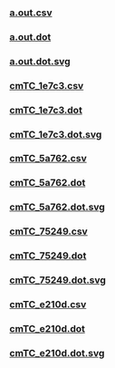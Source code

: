 ### [a.out.csv](a.out.csv)
### [a.out.dot](a.out.dot)
### [a.out.dot.svg](a.out.dot.svg)
### [cmTC_1e7c3.csv](cmTC_1e7c3.csv)
### [cmTC_1e7c3.dot](cmTC_1e7c3.dot)
### [cmTC_1e7c3.dot.svg](cmTC_1e7c3.dot.svg)
### [cmTC_5a762.csv](cmTC_5a762.csv)
### [cmTC_5a762.dot](cmTC_5a762.dot)
### [cmTC_5a762.dot.svg](cmTC_5a762.dot.svg)
### [cmTC_75249.csv](cmTC_75249.csv)
### [cmTC_75249.dot](cmTC_75249.dot)
### [cmTC_75249.dot.svg](cmTC_75249.dot.svg)
### [cmTC_e210d.csv](cmTC_e210d.csv)
### [cmTC_e210d.dot](cmTC_e210d.dot)
### [cmTC_e210d.dot.svg](cmTC_e210d.dot.svg)
